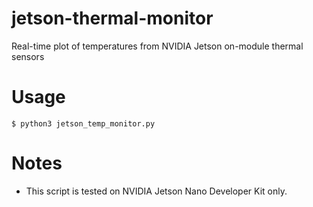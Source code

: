 # jetson-thermal-monitor
Real-time plot of temperatures from NVIDIA Jetson on-module thermal sensors

# Usage
```
$ python3 jetson_temp_monitor.py
```

# Notes
- This script is tested on NVIDIA Jetson Nano Developer Kit only.
